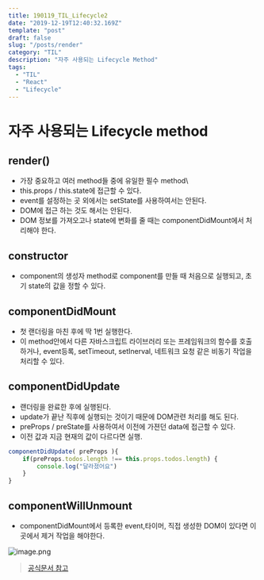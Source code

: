 ```yaml
---
title: 190119_TIL_Lifecycle2
date: "2019-12-19T12:40:32.169Z"
template: "post"
draft: false
slug: "/posts/render"
category: "TIL"
description: "자주 사용되는 Lifecycle Method"
tags:
  - "TIL"
  - "React"
  - "Lifecycle"
---
```


# 자주 사용되는 Lifecycle method

## render()

- 가장 중요하고 여러 method들 중에 유일한 필수 method\
- this.props / this.state에 접근할 수 있다.
- event를 설정하는 곳 외에서는 setState를 사용하여서는 안된다.
- DOM에 접근 하는 것도 해서는 안된다.
- DOM 정보를 가져오고나 state에 변화를 줄 때는 componentDidMount에서 처리해야 한다.

## constructor

- component의 생성자 method로 component를 만들 때 처음으로 실행되고, 초기 state의 값을 정할 수 있다.

## componentDidMount

- 첫 랜더링을 마친 후에 딱 1번 실행한다.
- 이 method안에서 다른 자바스크립트 라이브러리 또는 프레임워크의 함수를 호출하거나, event등록, setTimeout, setInerval, 네트워크 요청 같은 비동기 작업을 처리할 수 있다.

## componentDidUpdate

- 랜더링을 완료한 후에 실행된다.
- update가 끝난 직후에 실행되는 것이기 때문에 DOM관련 처리를 해도 된다.
- preProps / preState를 사용하여서 이전에 가젼던 data에 접근할 수 있다.
- 이전 값과 지금 현재의 값이 다르다면 실행.

```javascript
componentDidUpdate( preProps ){
	if(preProps.todos.length !== this.props.todos.length) {
    	console.log("달라졌어요")
    }
}
```

## componentWillUnmount

- componentDidMount에서 등록한 event,타이머, 직접 생성한 DOM이 있다면 이곳에서 제거 작업을 해야한다.

![image.png](https://images.velog.io/post-images/jotang/a1ba20c0-399d-11ea-92c9-a98a0266d08e/image.png)

> [공식문서 참고](http://projects.wojtekmaj.pl/react-lifecycle-methods-diagram/)
